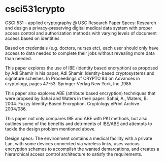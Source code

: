 # csci531crypto
CSCI 531 - applied cryptography @ USC
Research Paper Specs:
Research and design a privacy-preserving digital medical data system with proper access control and authorization methods
with varying levels of document access based on identities.

Based on credentials (e.g. doctors, nurses etc), each user should only have access to data needed to complete their jobs
without revealing more data than needed.

This paper explores the use of IBE (identity based encryption) as proposed by Adi Shamir in his paper,
Adi Shamir. Identity-based cryptosystems and signature schemes. In Proceedings of CRYPTO 84 on Advances in cryptology, pages 47-53. Springer-Verlag New York, Inc.,1985

This paper also explores ABE (attribute based encryption) techniques that were propsed by Sahai and Waters in their paper:
Sahai, A., Waters, B. 2004. Fuzzy Identity-Based Encryption. Cryptology ePrint Archive. 2004/086. 

This paper not only compares IBE and ABE with PKI methods, but also outlines some of the benefits and detriments of IBE/ABE
and attempts to tackle the design problem mentioned above.

Design specs:
The environment contains a medical facility with a private Lan, with some devices connected via wireless links,
uses various encryption schemes to accomplish the wanted demarcations, and creates a hierarchical access control architecture 
to satisfy the requirements.
